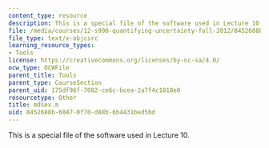 ```yaml
---
content_type: resource
description: This is a special file of the software used in Lecture 10.
file: /media/courses/12-s990-quantifying-uncertainty-fall-2012/8452688b60470f70d88b6b4431bed5bd_mdsex.m
file_type: text/x-objcsrc
learning_resource_types:
- Tools
license: https://creativecommons.org/licenses/by-nc-sa/4.0/
ocw_type: OCWFile
parent_title: Tools
parent_type: CourseSection
parent_uid: 175df96f-7082-ce6c-bcea-2a7f4c1818e0
resourcetype: Other
title: mdsex.m
uid: 8452688b-6047-0f70-d88b-6b4431bed5bd
---
```

This is a special file of the software used in Lecture 10.